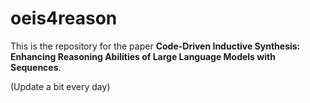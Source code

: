 # oeis4reason
This is the repository for the paper **Code-Driven Inductive Synthesis: Enhancing Reasoning Abilities of Large Language Models with Sequences**.

(Update a bit every day)
